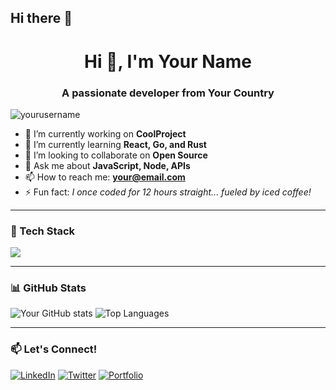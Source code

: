 ## Hi there 👋

<h1 align="center">Hi 👋, I'm Your Name</h1>
<h3 align="center">A passionate developer from Your Country</h3>

<p align="left"> <img src="https://komarev.com/ghpvc/?username=yourusername&label=Profile%20views&color=0e75b6&style=flat" alt="yourusername" /> </p>

- 🔭 I’m currently working on **CoolProject**
- 🌱 I’m currently learning **React, Go, and Rust**
- 👯 I’m looking to collaborate on **Open Source**
- 💬 Ask me about **JavaScript, Node, APIs**
- 📫 How to reach me: **your@email.com**
- ⚡ Fun fact: *I once coded for 12 hours straight... fueled by iced coffee!*

---

### 🧰 Tech Stack
<img src="https://skillicons.dev/icons?i=js,ts,nodejs,react,html,css,tailwind,git,github,figma" />

---

### 📊 GitHub Stats
![Your GitHub stats](https://github-readme-stats.vercel.app/api?username=yourusername&show_icons=true&theme=radical)
![Top Languages](https://github-readme-stats.vercel.app/api/top-langs/?username=yourusername&layout=compact)

---

### 📫 Let's Connect!
[![LinkedIn](https://img.shields.io/badge/-LinkedIn-blue?style=flat-square&logo=linkedin&logoColor=white)](https://linkedin.com/in/yourname)
[![Twitter](https://img.shields.io/badge/-Twitter-1DA1F2?style=flat-square&logo=twitter&logoColor=white)](https://twitter.com/yourhandle)
[![Portfolio](https://img.shields.io/badge/Portfolio-000?style=flat-square&logo=firefox&logoColor=white)](https://yourwebsite.com)
